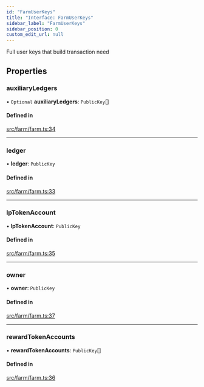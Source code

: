```yaml
---
id: "FarmUserKeys"
title: "Interface: FarmUserKeys"
sidebar_label: "FarmUserKeys"
sidebar_position: 0
custom_edit_url: null
---
```


Full user keys that build transaction need

## Properties

### auxiliaryLedgers

• `Optional` **auxiliaryLedgers**: `PublicKey`[]

#### Defined in

[src/farm/farm.ts:34](https://github.com/alpha-defi/raydium-sdk/blob/7094668/src/farm/farm.ts#L34)

___

### ledger

• **ledger**: `PublicKey`

#### Defined in

[src/farm/farm.ts:33](https://github.com/alpha-defi/raydium-sdk/blob/7094668/src/farm/farm.ts#L33)

___

### lpTokenAccount

• **lpTokenAccount**: `PublicKey`

#### Defined in

[src/farm/farm.ts:35](https://github.com/alpha-defi/raydium-sdk/blob/7094668/src/farm/farm.ts#L35)

___

### owner

• **owner**: `PublicKey`

#### Defined in

[src/farm/farm.ts:37](https://github.com/alpha-defi/raydium-sdk/blob/7094668/src/farm/farm.ts#L37)

___

### rewardTokenAccounts

• **rewardTokenAccounts**: `PublicKey`[]

#### Defined in

[src/farm/farm.ts:36](https://github.com/alpha-defi/raydium-sdk/blob/7094668/src/farm/farm.ts#L36)
